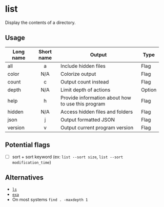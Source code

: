 # list

Display the contents of a directory.

## Usage

| Long name | Short name | Output                                            | Type   |
| --------- | :--------: | ------------------------------------------------- | ------ |
| all       |     a      | Include hidden files                              | Flag   |
| color     |    N/A     | Colorize output                                   | Flag   |
| count     |     c      | Output count instead                              | Flag   |
| depth     |    N/A     | Limit depth of actions                            | Option |
| help      |     h      | Provide information about how to use this program | Flag   |
| hidden    |    N/A     | Access hidden files and folders                   | Flag   |
| json      |     j      | Output formatted JSON                             | Flag   |
| version   |     v      | Output current program version                    | Flag   |

## Potential flags

- [ ] sort + sort keyword (ex: `list --sort size`, `list --sort modification_time`)

## Alternatives

- [`ls`](https://en.wikipedia.org/wiki/Ls)
- [`exa`](https://the.exa.website/)
- On most systems `find . -maxdepth 1`
